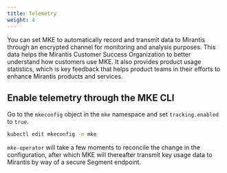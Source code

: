 ```yaml
---
title: Telemetry
weight: 4
---
```


You can set MKE to automatically record and transmit data to Mirantis through
an encrypted channel for monitoring and analysis purposes. This data helps the
Mirantis Customer Success Organization to better understand how customers
use MKE. It also provides product usage statistics, which is key feedback that
helps product teams in their efforts to enhance Mirantis products and
services.

## Enable telemetry through the MKE CLI

Go to the `mkeconfig` object in the `mke` namespace and set `tracking.enabled` to `true`.

```bash
kubectl edit mkeconfig -n mke
```

`mke-operator` will take a few moments to reconcile the change in the
configuration, after which MKE will thereafter transmit key usage data to
Mirantis by way of a secure Segment endpoint.

<!-- [## Enable telemetry through the MKE web UI] -->
<!-- [Content to be provided] -->

